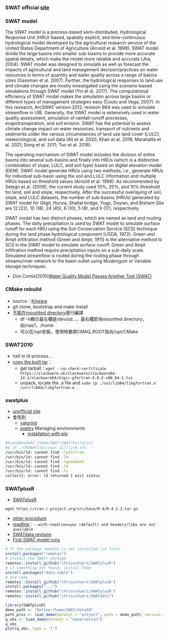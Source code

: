 

### SWAT official [site](https://swat.tamu.edu/)


### SWAT model
The SWAT model is a process-based semi-distributed, Hydrological Response Unit (HRU)-based, spatially explicit, and time-continuous hydrological model developed by the agricultural research service of the United States Department of Agriculture (Arnold et al. 1998). SWAT model divide the large basins into smaller sub-basins to provide more accurate spatial details, which make the model more reliable and accurate (Jha, 2004). SWAT model was designed to simulate as well as forecast the impacts of agricultural and land management decision/practices on water resources in terms of quantity and water quality across a range of basins sizes (Gassman et al. 2007). Further, the hydrological responses to land use and climate changes are mostly investigated using the scenario-based simulations through SWAT model (Yin et al. 2017). The computational efficiency of SWAT model makes the simulation across large basins or different types of management strategies easy (Coutu and Vega, 2007). In this research, ArcSWAT version 2012, revision 664 was used to simulate streamflow in UIB. Generally, the SWAT model is extensively used in water quality assessment, simulation of rainfall-runoff processes, evapotranspiration, and soil erosion. SWAT has the potential to assess climate change impact on water resources, transport of nutrients and sediments under the various circumstances of land use land cover (LULC), meteorological, and soil data (Ali et al. 2020; Khan et al. 2018; Marahatta et al. 2021; Song et al. 2011; Tuo et al. 2016).

The operating mechanism of SWAT model includes the division of entire basins into several sub-basins and finally into HRUs (which is a distinctive combination of slope, LULC, and soil type) based on digital elevation model (DEM). SWAT model generate HRUs using two methods, i.e., generate HRUs for individual sub-basin using the soil and LULC information and multiple HRUs based on threshold values (Arnold et al. 1998). As recommended by Setegn et al. (2009), the current study used 10%, 20%, and 10% threshold for land, soil and slope, respectively. After the successful overlaying of soil, slope, and LULC datasets, the number of sub-basins (HRUs) generated by SWAT model for Gilgit, Hunza, Shatial bridge, Yugo, Doyian, and Bisham Qila are 12 (22), 10 (18), 24 (45), 6 (10), 5 (8), and 9 (17), respectively.

SWAT model has two distinct phases, which are named as land and routing phases. The daily precipitation is used by SWAT model to simulate surface runoff for each HRU using the Soil Conservation Service (SCS) technique during the land phase hydrological component (USDA, 1972). Green and Ampt infiltration method (Green and Ampt, 1911) is the alternative method to SCS in the SWAT model to simulate surface runoff. Green and Ampt infiltration method require precipitation inputs on a sub-daily scale. Simulated streamflow is routed during the routing phase through streams/river network to the basin outlet using Muskingum or Variable storage techniques.

- Don Comis(2010)[Water Quality Model Passes Another Test (SWAT)](https://www.ars.usda.gov/news-events/news/research-news/2010/water-quality-model-passes-another-test/)



### CMake rebuild
- source：[Kitware](https://github.com/Kitware/CMake)
- git clone, bootstrap and make install
- [不能在mountted directory](https://blog.csdn.net/keineahnung2345/article/details/105368486)進行編譯
  - df -h顯示最左欄是/dev/sd...，最右欄即為mountted directory，如/nas?、/home
  - 可以在/opt安裝，使用時要將CMAQ_ROOT指向/opt/CMake

### SWAT2010
- halt in ld process...
- [copy the built tar](https://slackware.pkgs.org/14.1/slackware-x86_64/gcc-gfortran-4.8.2-x86_64-1.txz.html)：
  - get tarball：`wget --no-check-certificate https://slackware.uk/slackware/slackware64-14.1/slackware64/d/gcc-gfortran-4.8.2-x86_64-1.txz` 
  - unpack, locate the .a file and `sudo cp ./usr/lib64/libgfortran.a /usr/lib64/libgfortran.a`

### swatplus
- [unofficial site](https://github.com/joelz575/swatplus)
- 會用到
  - [valgrind](https://valgrind.org/)  
  - [poetry](https://python-poetry.org/docs/managing-environments/) Managing environments
    - [installation with pip](https://python-poetry.org/docs/#installing-with-pipx)


```bash
#kuang@node03 /home/SWAT/SWAT/build/src
#$ sh ./CMakeFiles/swat.dir/link.txt
/usr/bin/ld: cannot find -lgfortran
/usr/bin/ld: cannot find -lm
/usr/bin/ld: cannot find -lquadmath
/usr/bin/ld: cannot find -lm
/usr/bin/ld: cannot find -lc
collect2: error: ld returned 1 exit status
```

### SWATplusR
- [SWATplusR](https://chrisschuerz.github.io/SWATplusR/articles/SWATplusR.html#figures)

```
wget https://cran.r-project.org/src/base/R-4/R-4.2.2.tar.gz
```
- [other procedure](https://www.kombitz.com/2022/03/02/how-to-manually-install-r-4-1-2-on-centos-7/)
- [readline](https://davetang.org/muse/2018/02/06/compiling-r-gnu-readline/)：`--with-readline=yes (default) and headers/libs are not available`
- [SWATdata revision](https://github.com/chrisschuerz/SWATdata#swatdata-)
- [First SWAT model runs](https://chrisschuerz.github.io/SWATplusR/articles/SWATplusR.html#figures)


```R
# If the package remotes is not installed run first:
install.packages("remotes")
# install the SWAT+ package
remotes::install_github("chrisschuerz/SWATplusR")
# if something not found, install them
install.packages("data.table")
# and redo
remotes::install_github("chrisschuerz/SWATplusR")
install.packages("...")
remotes::install_github("chrisschuerz/SWATplusR")
remotes::install_github("chrisschuerz/SWATdata")

library(SWATplusR)
demo_path <- "Define:/home/SWAT/data59"
path_plus <- load_demo(dataset = "project", path = demo_path, version = "plus",)#  revision = 59.3)
q_obs <- load_demo(dataset = "observation")
q_obs
plot(q_obs, type = 'l')
```

[wiki]: <https://en.wikipedia.org/wiki/Soil_and_Water_Assessment_Tool> "Soil and Water Assessment Tool (SWAT) is a free and open source hydrology model and GIS computer simulation sponsored by the USDA(U.S. DEPARTMENT OF AGRICULTURE). SWAT is a well known geographic hydrological model in use by many universities and government agencies around the world, and integrates with commercial products like ArcGIS."
[Arnold et al. 1998]: <> "Arnold, J.G., Srinivasan, R., Muttiah, R.S., and Williams, J.R. (1998). LARGE AREA HYDROLOGIC MODELING AND ASSESSMENT PART I: MODEL DEVELOPMENT1. JAWRA Journal of the American Water Resources Association 34 (1):73–89. doi:10.1111/j.1752-1688.1998.tb05961.x."


